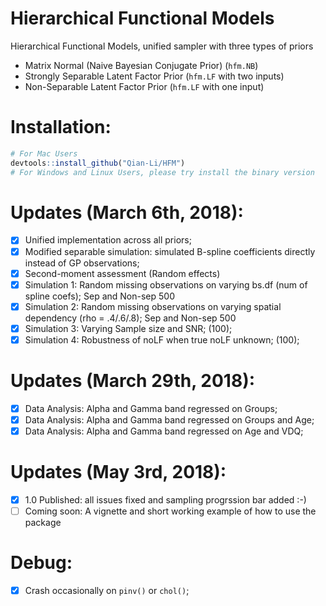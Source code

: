 # Hierarchical Functional Models

Hierarchical Functional Models, unified sampler with three types of priors
- Matrix Normal (Naive Bayesian Conjugate Prior) (`hfm.NB`)
- Strongly Separable Latent Factor Prior (`hfm.LF` with two inputs)
- Non-Separable Latent Factor Prior (`hfm.LF` with one input)

# Installation:
```r
# For Mac Users
devtools::install_github("Qian-Li/HFM")
# For Windows and Linux Users, please try install the binary version
```

# Updates (March 6th, 2018):
- [x] Unified implementation across all priors;
- [x] Modified separable simulation: simulated B-spline coefficients directly instead of GP observations;
- [x] Second-moment assessment (Random effects)
- [x] Simulation 1: Random missing observations on varying bs.df (num of spline coefs); Sep and Non-sep 500
- [x] Simulation 2: Random missing observations on varying spatial dependency (rho = .4/.6/.8); Sep and Non-sep 500
- [x] Simulation 3: Varying Sample size and SNR; (100);
- [x] Simulation 4: Robustness of noLF when true noLF unknown; (100);

# Updates (March 29th, 2018):
- [x] Data Analysis: Alpha and Gamma band regressed on Groups;
- [x] Data Analysis: Alpha and Gamma band regressed on Groups and Age;
- [x] Data Analysis: Alpha and Gamma band regressed on Age and VDQ;

# Updates (May 3rd, 2018):
- [x] 1.0 Published: all issues fixed and sampling progrssion bar added :-)
- [ ] Coming soon: A vignette and short working example of how to use the package

# Debug: 
- [x] Crash occasionally on `pinv()` or `chol()`;